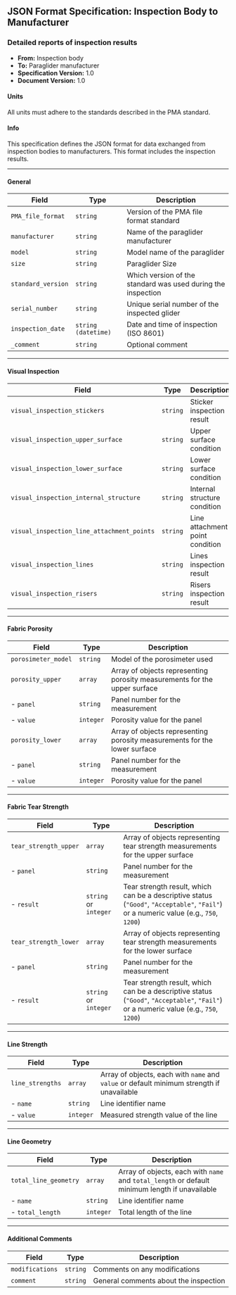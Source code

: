 ## JSON Format Specification: Inspection Body to Manufacturer

### Detailed reports of inspection results

- **From:** Inspection body  
- **To:** Paraglider manufacturer  
- **Specification Version:** 1.0  
- **Document Version:** 1.0  

#### Units
All units must adhere to the standards described in the PMA standard.

#### Info
This specification defines the JSON format for data exchanged from inspection bodies to manufacturers. This format includes the inspection results.

---

#### General

| Field                              | Type                   | Description                                                    |
|------------------------------------|------------------------|----------------------------------------------------------------|
| `PMA_file_format`            | `string`    | Version of the PMA file format standard                                     |
| `manufacturer`               | `string`    | Name of the paraglider manufacturer                                                   |
| `model`                      | `string`    | Model name of the paraglider                                                |
| `size`                       | `string`    | Paraglider Size                                                            |
| `standard_version`                 | `string`               | Which version of the standard was used during the inspection   |
| `serial_number`                    | `string`               | Unique serial number of the inspected glider                   |
| `inspection_date`                  | `string (datetime)`    | Date and time of inspection (ISO 8601)                         |
| `_comment`                         | `string`               | Optional comment              |

---

#### Visual Inspection 

| Field                                  | Type         | Description                             |
|----------------------------------------|--------------|-----------------------------------------|
| `visual_inspection_stickers`           | `string`     | Sticker inspection result               |
| `visual_inspection_upper_surface`      | `string`     | Upper surface condition                 |
| `visual_inspection_lower_surface`      | `string`     | Lower surface condition                 |
| `visual_inspection_internal_structure` | `string`     | Internal structure condition            |
| `visual_inspection_line_attachment_points` | `string` | Line attachment point condition         |
| `visual_inspection_lines`              | `string`     | Lines inspection result                 |
| `visual_inspection_risers`             | `string`     | Risers inspection result                |

---

#### Fabric Porosity 

| Field                     | Type         | Description                                  |
|---------------------------|--------------|----------------------------------------------|
| `porosimeter_model`       | `string`     | Model of the porosimeter used                |
| `porosity_upper`          | `array`      | Array of objects representing porosity measurements for the upper surface |
| - `panel`                 | `string`     | Panel number for the measurement             |
| - `value`                 | `integer`    | Porosity value for the panel                 |
| `porosity_lower`          | `array`      | Array of objects representing porosity measurements for the lower surface |
| - `panel`                 | `string`     | Panel number for the measurement             |
| - `value`                 | `integer`    | Porosity value for the panel  

---

#### Fabric Tear Strength 

| Field                         | Type       | Description                                     |
|-------------------------------|------------|-------------------------------------------------|
| `tear_strength_upper`         | `array`    | Array of objects representing tear strength measurements for the upper surface |
| - `panel`                     | `string`   | Panel number for the measurement               |
| - `result`                    | `string` or `integer` | Tear strength result, which can be a descriptive status (`"Good"`, `"Acceptable"`, `"Fail"`) or a numeric value (e.g., `750`, `1200`) |
| `tear_strength_lower`         | `array`    | Array of objects representing tear strength measurements for the lower surface |
| - `panel`                     | `string`   | Panel number for the measurement               |
| - `result`                    | `string` or `integer` | Tear strength result, which can be a descriptive status (`"Good"`, `"Acceptable"`, `"Fail"`) or a numeric value (e.g., `750`, `1200`) |

---

#### Line Strength 

| Field                | Type      | Description                                  |
|----------------------|-----------|----------------------------------------------|
| `line_strengths`     | `array`   | Array of objects, each with `name` and `value` or default minimum strength if unavailable |
| - `name`             | `string`  | Line identifier name                         |
| - `value`            | `integer` | Measured strength value of the line          |

---

#### Line Geometry

| Field                     | Type      | Description                                |
|---------------------------|-----------|--------------------------------------------|
| `total_line_geometry`     | `array`   | Array of objects, each with `name` and `total_length` or default minimum length if unavailable |
| - `name`                  | `string`  | Line identifier name                       |
| - `total_length`          | `integer` | Total length of the line                   |

---

#### Additional Comments

| Field            | Type       | Description                      |
|------------------|------------|----------------------------------|
| `modifications`  | `string`   | Comments on any modifications    |
| `comment`        | `string`   | General comments about the inspection |
